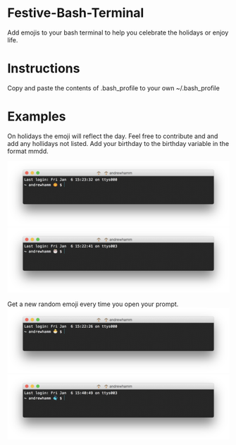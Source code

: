 # Festive-Bash-Terminal
Add emojis to your bash terminal to help you celebrate the holidays or enjoy life.

# Instructions
Copy and paste the contents of .bash_profile to your own ~/.bash_profile

# Examples
On holidays the emoji will reflect the day. Feel free to contribute and and add any hollidays not listed. Add your birthday to the birthday variable in the format mmdd.

![Alt text](https://raw.githubusercontent.com/AndrewHamm/Festive-Bash-Terminal/master/Screenshots/Jack-o-lantern.png "Halloween")
![Alt text](https://raw.githubusercontent.com/AndrewHamm/Festive-Bash-Terminal/master/Screenshots/Cake.png "Birthday")

Get a new random emoji every time you open your prompt.
![Alt text](https://raw.githubusercontent.com/AndrewHamm/Festive-Bash-Terminal/master/Screenshots/Chicken.png "Chicken")
![Alt text](https://raw.githubusercontent.com/AndrewHamm/Festive-Bash-Terminal/master/Screenshots/BlueWhale.png "Whale")
